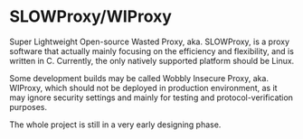 SLOWProxy/WIProxy
======
Super Lightweight Open-source Wasted Proxy, aka. SLOWProxy, is a proxy software that actually mainly focusing on the efficiency and flexibility, and is written in C. Currently, the only natively supported platform should be Linux.

Some development builds may be called Wobbly Insecure Proxy, aka. WIProxy, which should not be deployed in production environment, as it may ignore security settings and mainly for testing and protocol-verification purposes.

The whole project is still in a very early designing phase.